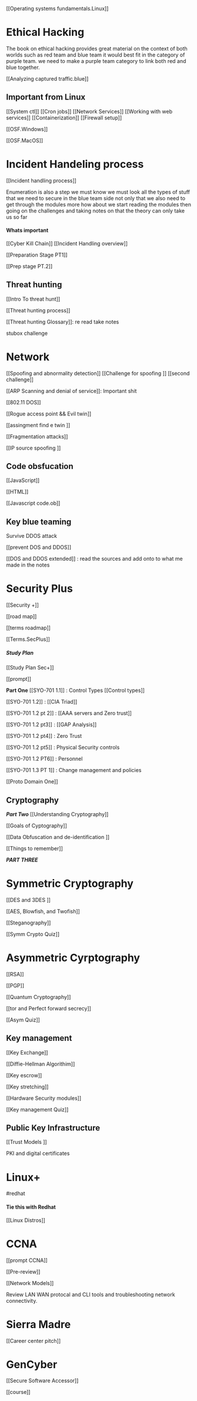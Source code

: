[[Operating systems fundamentals.Linux]]




# Ethical Hacking
The book on ethical hacking provides great material on the context of both worlds such as red team and blue team it would best fit in the category of purple team. we need to make a purple team category to link both red and blue together. 

[[Analyzing captured traffic.blue]]  



## Important from Linux
[[System ctl]]
[[Cron jobs]]
[[Network Services]]
[[Working with web services]]
[[Containerization]]
[[Firewall setup]]

[[OSF.Windows]]


[[OSF.MacOS]]


# Incident Handeling process 
[[Incident handling process]]

Enumeration is also a step we must know we must look all the types of stuff that we need to secure in the blue team side not only that we also need to get through the modules more how about we start reading the modules then going on the challenges and taking notes on that the theory can only take us so far 
#### Whats important 

[[Cyber Kill Chain]]
[[Incident Handling overview]]

[[Preparation Stage PT1]]

[[Prep stage PT.2]]


## Threat hunting 

[[Intro To threat hunt]]

[[Threat hunting process]]

[[Threat hunting Glossary]]: re read take notes 

stubox challenge 

# Network 


[[Spoofing and abnormality detection]]
[[Challenge for spoofing ]]
[[second challenge]]

[[ARP Scanning and denial of service]]: Important shit 

[[802.11 DOS]]

[[Rogue access point && Evil twin]]

[[assingment find e twin ]]

[[Fragmentation attacks]]

[[IP source spoofing ]]

## Code obsfucation 
[[JavaScript]]

[[HTML]]

[[Javascript code.ob]]
## Key blue teaming 

Survive DDOS attack

[[prevent DOS and DDOS]]

[[DOS and DDOS extended]] : read the sources and add onto to what me made in the notes 




# Security Plus

[[Security +]] 

[[road map]]

[[terms roadmap]]

[[Terms.SecPlus]]


##### Study Plan 

[[Study Plan Sec+]]

[[prompt]]

**Part One**
[[SYO-701 1.1]] : Control Types     [[Control types]]

[[SYO-701 1.2]] : [[CIA Triad]] 

[[SYO-701 1.2 pt 2]] : [[AAA servers and Zero trust]] 

[[SYO-701 1.2 pt3]] : [[GAP Analysis]] 

[[SYO-701 1.2 pt4]] : Zero Trust 

[[SYO-701 1.2 pt5]] : Physical Security controls 

[[SYO-701 1.2 PT6]] : Personnel 

[[SYO-701 1.3 PT 1]] :  Change management and policies

[[Proto Domain One]]


## Cryptography
***Part Two***
[[Understanding Cryptography]]

[[Goals of Cyptography]]

[[Data Obfuscation  and de-identification ]]




[[Things to remember]]

***PART THREE***
# Symmetric Cryptography

[[DES and 3DES ]]

[[AES, Blowfish, and Twofish]] 

[[Steganography]]

[[Symm Crypto Quiz]]


# Asymmetric Cyrptography 

[[RSA]]

[[PGP]]

[[Quantum Cryptography]]

[[tor and Perfect forward secrecy]]

[[Asym Quiz]]
## Key management 

[[Key Exchange]]

[[Diffie-Hellman Algorithim]]

[[Key escrow]]

[[Key stretching]]

[[Hardware Security modules]]

[[Key management Quiz]]

## Public Key Infrastructure

[[Trust Models ]]

PKI and digital certificates

# Linux+ 
#redhat 
#### Tie this with Redhat

[[Linux Distros]] 



# CCNA 



[[prompt CCNA]] 

[[Pre-review]]

[[Network Models]]


Review LAN WAN protocal and CLI tools and troubleshooting network connectivity. 

# Sierra Madre
[[Career center pitch]]


# GenCyber

[[Secure Software Accessor]]

[[course]] 